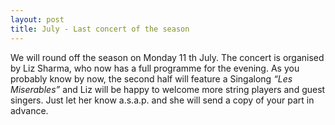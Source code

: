 ```yaml
---
layout: post
title: July - Last concert of the season
---
```

We will round off the season on Monday 11 th July. The concert is organised by Liz Sharma,
who now has a full programme for the evening. As you probably know by now, the second
half will feature a Singalong _“Les Miserables”_ and Liz will be happy to welcome more string
players and guest singers. Just let her know a.s.a.p. and she will send a copy of your part in
advance.
